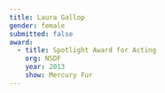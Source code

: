 ```yaml
---
title: Laura Gallop
gender: female
submitted: false
award:
  - title: Spotlight Award for Acting
    org: NSDF
    year: 2013
    show: Mercury Fur
---
```

